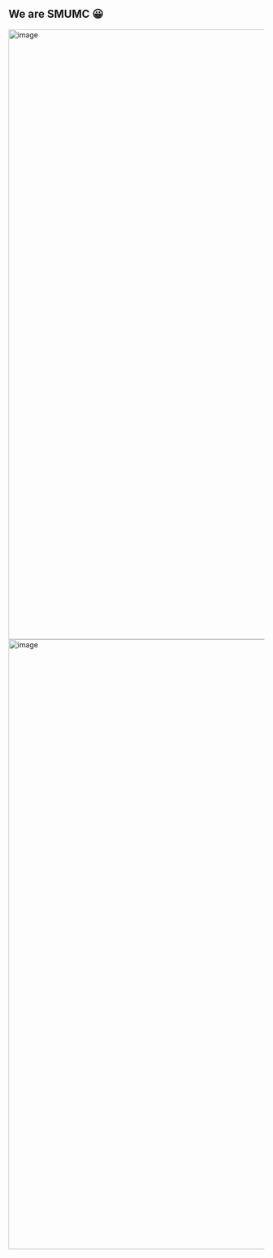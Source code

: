 ## We are SMUMC 😀

<img width="1200" alt="image" src="https://github.com/SMUMC/.github/assets/55044278/6f458199-6c9c-497f-bc64-ceb0ca3ca0f3">
<img width="1200" alt="image" src="https://github.com/SMUMC/.github/assets/55044278/c49fa78f-1aa6-4c15-b239-6009167a6028">
